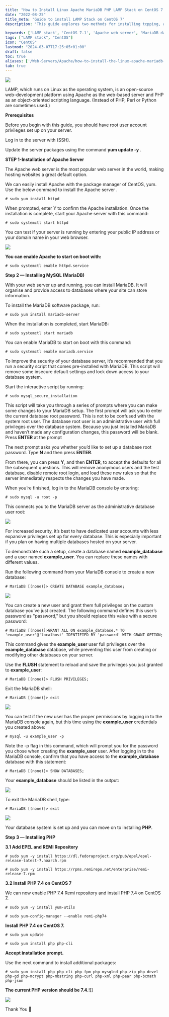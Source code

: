 ```yaml
---
title: "How to Install Linux Apache MariaDB PHP LAMP Stack on CentOS 7.1"
date: "2022-08-25"
title_meta: "Guide to install LAMP Stack on CentOS 7"
description: 'This guide explores two methods for installing tcpping, a command-line tool for testing TCP connections, on your CentOS system.'

keywords: ['LAMP stack', 'CentOS 7.1', 'Apache web server', 'MariaDB database', 'PHP scripting language', 'yum']
tags: ["LAMP stack", "CentOS"]
icon: "CentOS"
lastmod: "2024-03-07T17:25:05+01:00"
draft: false
toc: true
aliases: ['/Web-Servers/Apache/how-to-install-the-linux-apache-mariadb-php-lamp-stack-on-centos-7/']
tab: true
---
```


![](images/LINUX-How-to-Install-the-Linux-Apache-MariaDB-PHP-LAMP-Stack-on-CentOS-7-1-1024x576.png)

LAMP, which runs on Linux as the operating system, is an open-source web-development platform using Apache as the web-based server and PHP as an object-oriented scripting language. (Instead of PHP, Perl or Python are sometimes used.)

**Prerequisites**

Before you begin with this guide, you should have root user account privileges set up on your server.

Log in to the server with (SSH).

Update the server packages using the command **yum update -y** .

**STEP 1-Installation of Apache Server**

The Apache web server is the most popular web server in the world, making hosting websites a great default option.

We can easily install Apache with the package manager of CentOS, yum. Use the below command to install the Apache server .

```
# sudo yum install httpd
```

When prompted, enter Y to confirm the Apache installation. Once the installation is complete, start your Apache server with this command:

```
# sudo systemctl start httpd
```

You can test if your server is running by entering your public IP address or your domain name in your web browser.

![](images/test.png)

**You can enable Apache to start on boot with:**

```
# sudo systemctl enable httpd.service
```

**Step 2 — Installing MySQL (MariaDB)**

With your web server up and running, you can install MariaDB. It will organise and provide access to databases where your site can store information.

To install the MariaDB software package, run:

```
# sudo yum install mariadb-server
```

When the installation is completed, start MariaDB:

```
# sudo systemctl start mariadb
```

You can enable MariaDB to start on boot with this command:

```
# sudo systemctl enable mariadb.service
```

To improve the security of your database server, it’s recommended that you run a security script that comes pre-installed with MariaDB. This script will remove some insecure default settings and lock down access to your database system.

Start the interactive script by running:

```
# sudo mysql_secure_installation
```

This script will take you through a series of prompts where you can make some changes to your MariaDB setup. The first prompt will ask you to enter the current database root password. This is not to be confused with the system root user. The database root user is an administrative user with full privileges over the database system. Because you just installed MariaDB and haven’t made any configuration changes, this password will be blank. Press **ENTER** at the prompt

The next prompt asks you whether you’d like to set up a database root password. Type **N** and then press **ENTER**.

From there, you can press **Y**, and then **ENTER**, to accept the defaults for all the subsequent questions. This will remove anonymous users and the test database, disable remote root login, and load these new rules so that the server immediately respects the changes you have made.

When you’re finished, log in to the MariaDB console by entering:

```
# sudo mysql -u root -p
```

This connects you to the MariaDB server as the administrative database user root:

![](images/none.png)

For increased security, it’s best to have dedicated user accounts with less expansive privileges set up for every database. This is especially important if you plan on having multiple databases hosted on your server.

To demonstrate such a setup, create a database named **example\_database** and a user named **example\_user**. You can replace these names with different values.

Run the following command from your MariaDB console to create a new database:

```
# MariaDB [(none)]> CREATE DATABASE example_database;
```

![](images/example.png)

You can create a new user and grant them full privileges on the custom database you’ve just created. The following command defines this user’s password as "password," but you should replace this value with a secure password:

```
# MariaDB [(none)]>GRANT ALL ON example_database.* TO 'example_user'@'localhost' IDENTIFIED BY 'password' WITH GRANT OPTION;
```

This command gives the **example\_user** user full privileges over the **example\_database** database, while preventing this user from creating or modifying other databases on your server.

Use the **FLUSH** statement to reload and save the privileges you just granted to **example\_user**:

```
# MariaDB [(none)]> FLUSH PRIVILEGES;
```

Exit the MariaDB shell:

```
# MariaDB [(none)]> exit
```

![](images/bye.png)

You can test if the new user has the proper permissions by logging in to the MariaDB console again, but this time using the **example\_user** credentials you created above:

```
# mysql -u example_user -p
```

Note the -p flag in this command, which will prompt you for the password you chose when creating the **example\_user** user. After logging in to the MariaDB console, confirm that you have access to the **example\_database** database with this statement:

```
# MariaDB [(none)]> SHOW DATABASES;
```

Your **example\_database** should be listed in the output:

![](images/9-4-300x176.png)

To exit the MariaDB shell, type:

```
# MariaDB [(none)]> exit
```

![](images/10-4-300x73.png)

Your database system is set up and you can move on to installing **PHP**.

**Step 3 — Installing PHP**

**3.1 Add EPEL and REMI Repository**

```
# sudo yum -y install https://dl.fedoraproject.org/pub/epel/epel-release-latest-7.noarch.rpm
```

```
# sudo yum -y install https://rpms.remirepo.net/enterprise/remi-release-7.rpm
```

**3.2 Install PHP 7.4 on CentOS 7**

We can now enable PHP 7.4 Remi repository and install PHP 7.4 on CentOS 7.

```
# sudo yum -y install yum-utils
```

```
# sudo yum-config-manager --enable remi-php74
```

**Install PHP 7.4 on CentOS 7.**

```
# sudo yum update
```

```
# sudo yum install php php-cli
```

**Accept installation prompt.**

Use the next command to install additional packages:

```
# sudo yum install php php-cli php-fpm php-mysqlnd php-zip php-devel php-gd php-mcrypt php-mbstring php-curl php-xml php-pear php-bcmath php-json
```

**The current PHP version should be 7.4.**!\[\]

![](images/last.png)

Thank You 🙂
